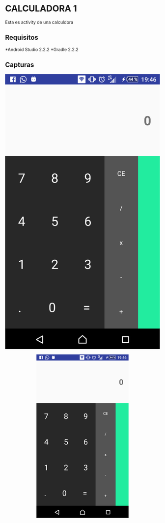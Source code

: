 CALCULADORA 1
===

Esta es activity de una calculdora

Requisitos
---

*Android Studio 2.2.2
*Gradle 2.2.2

Capturas
---

![Mi captura](/img/im1.png)

<div>
    <center>
        <img src="/img/im1.png" width="300">
    </center>
</div>
